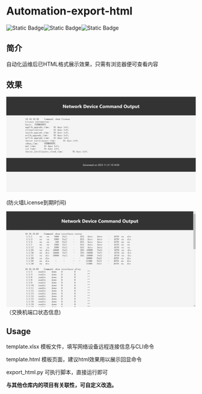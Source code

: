 # Automation-export-html

 

![Static Badge](https://img.shields.io/badge/pandas-2.0.3-green)![Static Badge](https://img.shields.io/badge/python-3.10.6-3cf)![Static Badge](https://img.shields.io/badge/netmiko-4.2.0-yellow)

 

## 简介

自动化运维后已HTML格式展示效果，只需有浏览器便可查看内容



## 效果

![image](https://github.com/DengShicong/Automation-export-html/blob/main/images/e1d67d37f7d516297e25491c510431a.png)

(防火墙License到期时间)




![image](https://github.com/DengShicong/Automation-export-html/blob/main/images/e4185728717f952dfa8265f87975d73.png)
（交换机端口状态信息)



## Usage

template.xlsx 模板文件，填写网络设备远程连接信息与CLI命令

template.html 模板页面，建议html效果用以展示回显命令

export_html.py 可执行脚本，直接运行即可



**与其他仓库内的项目有关联性，可自定义改造。**
